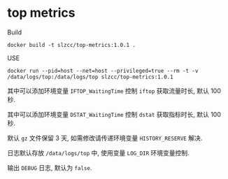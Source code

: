 # top metrics


Build

```
docker build -t slzcc/top-metrics:1.0.1 .
```

USE

```
docker run --pid=host --net=host --privileged=true --rm -t -v /data/logs/top:/data/logs/top slzcc/top-metrics:1.0.1
```

其中可以添加环境变量 `IFTOP_WaitingTime` 控制 `iftop` 获取流量时长, 默认 100 秒.

其中可以添加环境变量 `DSTAT_WaitingTime` 控制 `dstat` 获取指标时长, 默认 100 秒.

默认 `gz` 文件保留 3 天, 如需修改请传递环境变量 `HISTORY_RESERVE` 解决.

日志默认存放 `/data/logs/top` 中, 使用变量 `LOG_DIR` 环境变量控制.

输出 `DEBUG` 日志, 默认为 `false`.